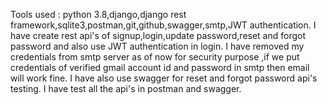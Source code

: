 Tools used : python 3.8,django,django rest framework,sqlite3,postman,git,github,swagger,smtp,JWT authentication.
I have create rest api's of signup,login,update password,reset and forgot password and also use JWT authentication in login.
I have removed my credentials from smtp server as of now for security purpose ,if we put credentials of verified gmail account id and password in smtp then email will work fine.
I have also use swagger for reset and forgot password api's testing.
I have test all the api's in postman and swagger.
